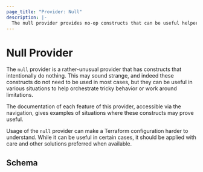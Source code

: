 ```yaml
---
page_title: "Provider: Null"
description: |-
  The null provider provides no-op constructs that can be useful helpers in tricky cases.
---
```


# Null Provider

The `null` provider is a rather-unusual provider that has constructs that
intentionally do nothing. This may sound strange, and indeed these constructs
do not need to be used in most cases, but they can be useful in various
situations to help orchestrate tricky behavior or work around limitations.

The documentation of each feature of this provider, accessible via the
navigation, gives examples of situations where these constructs may prove
useful.

Usage of the `null` provider can make a Terraform configuration harder to
understand. While it can be useful in certain cases, it should be applied with
care and other solutions preferred when available.

<!-- schema generated by tfplugindocs -->
## Schema
